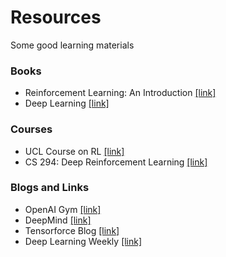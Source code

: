 # Resources

Some good learning materials

### Books

- Reinforcement Learning: An Introduction [[link]](http://incompleteideas.net/book/the-book-2nd.html)
- Deep Learning [[link]](http://www.deeplearningbook.org/)

### Courses

- UCL Course on RL [[link]](http://www0.cs.ucl.ac.uk/staff/d.silver/web/Teaching.html)
- CS 294: Deep Reinforcement Learning [[link]](http://rll.berkeley.edu/deeprlcourse/)

### Blogs and Links

- OpenAI Gym [[link]](https://gym.openai.com/docs/)
- DeepMind [[link]](https://deepmind.com/)
- Tensorforce Blog [[link]](https://reinforce.io/blog/)
- Deep Learning Weekly [[link]](https://www.deeplearningweekly.com/)


